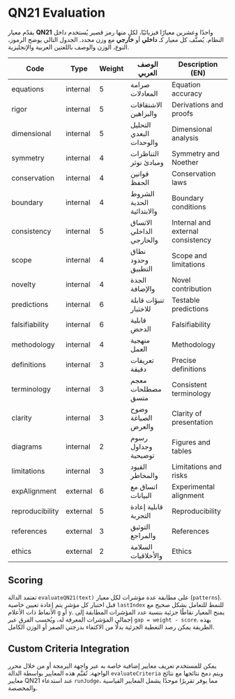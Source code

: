 # QN21 Evaluation

يقدّم معيار **QN21** واحدًا وعشرين معيارًا فيزيائيًا، لكلٍ منها رمز قصير
يُستخدم داخل النظام. يُصنَّف كل معيار كـ **داخلي** أو **خارجي** مع وزن محدد.
الجدول التالي يوضح الرموز، النوع، الوزن والوصف باللغتين العربية والإنجليزية.

| Code | Type | Weight | الوصف العربي | Description (EN) |
| ---- | ---- | ------ | ------------ | ---------------- |
| equations | internal | 5 | صرامة المعادلات | Equation accuracy |
| rigor | internal | 5 | الاشتقاقات والبراهين | Derivations and proofs |
| dimensional | internal | 5 | التحليل البعدي والوحدات | Dimensional analysis |
| symmetry | internal | 4 | التناظرات ومبادئ نوثر | Symmetry and Noether |
| conservation | internal | 4 | قوانين الحفظ | Conservation laws |
| boundary | internal | 4 | الشروط الحدية والابتدائية | Boundary conditions |
| consistency | internal | 5 | الاتساق الداخلي والخارجي | Internal and external consistency |
| scope | internal | 4 | نطاق وحدود التطبيق | Scope and limitations |
| novelty | internal | 4 | الجدة والإضافة | Novel contribution |
| predictions | internal | 6 | تنبؤات قابلة للاختبار | Testable predictions |
| falsifiability | internal | 6 | قابلية الدحض | Falsifiability |
| methodology | internal | 4 | منهجية العمل | Methodology |
| definitions | internal | 3 | تعريفات دقيقة | Precise definitions |
| terminology | internal | 3 | معجم مصطلحات متسق | Consistent terminology |
| clarity | internal | 3 | وضوح الصياغة والعرض | Clarity of presentation |
| diagrams | internal | 2 | رسوم وجداول توضيحية | Figures and tables |
| limitations | internal | 3 | القيود والمخاطر | Limitations and risks |
| expAlignment | external | 6 | اتساق مع البيانات | Experimental alignment |
| reproducibility | external | 5 | قابلية إعادة التجربة | Reproducibility |
| references | external | 3 | التوثيق والمراجع | References |
| ethics | external | 2 | السلامة والأخلاقيات | Ethics |

## Scoring

تعتمد الدالة `evaluateQN21(text)` على مطابقة عدة مؤشرات لكل معيار
(`patterns`). قبل اختبار كل مؤشر يتم إعادة تعيين خاصية `lastIndex` للنمط
للتعامل بشكل صحيح مع الأنماط ذات الأعلام `g` أو `y`. يمنح المعيار نقاطًا
جزئية بنسبة عدد المؤشرات المطابقة إلى إجمالي المؤشرات المعرفة له، ويُحسب
الفرق عبر `gap = weight - score`. بهذه الطريقة يمكن رصد التغطية الجزئية
بدلًا من الاكتفاء بدرجتي الصفر أو الوزن الكامل.

## Custom Criteria Integration

يمكن للمستخدم تعريف معايير إضافية خاصة به عبر واجهة البرمجة أو من خلال
محرر الواجهة. تُقيَّم هذه المعايير بواسطة الدالة `evaluateCriteria` ويتم
دمج نتائجها مع نتائج معايير QN21 عند استدعاء `runJudge`، مما يوفر تقريرًا
موحدًا يشمل المعايير القياسية والمخصصة.

